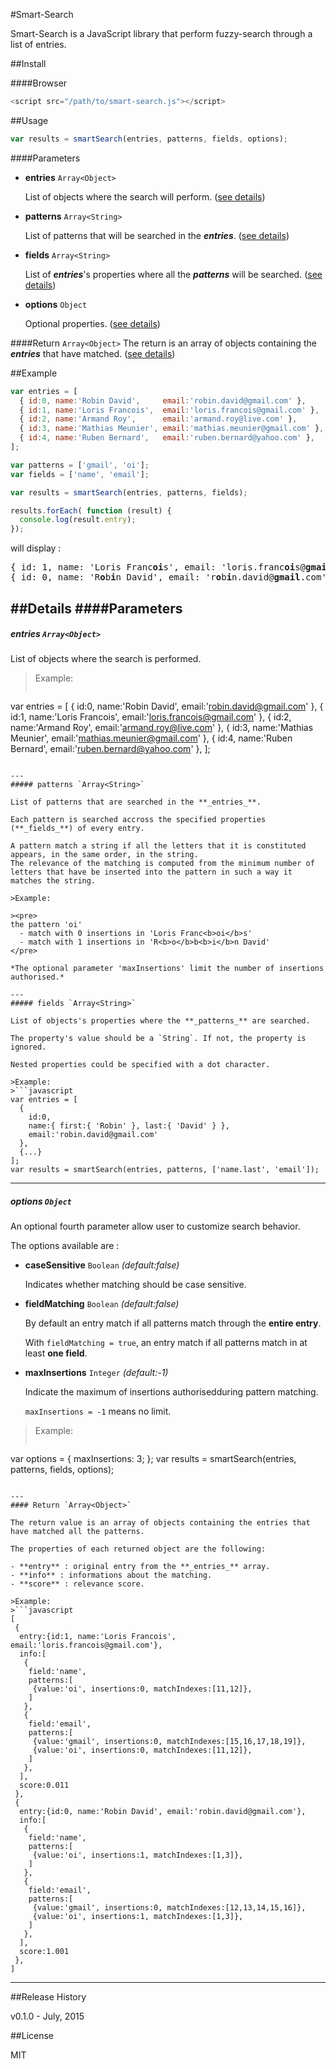 #Smart-Search

Smart-Search is a JavaScript library that perform fuzzy-search through a list of entries.

##Install

####Browser
```javascript
<script src="/path/to/smart-search.js"></script>
```

##Usage

```javascript
var results = smartSearch(entries, patterns, fields, options);
```

####Parameters

- **entries** `Array<Object>`

    List of objects where the search will perform. ([see details](#entries))

- **patterns** `Array<String>`

    List of patterns that will be searched in the **_entries_**. ([see details](#patterns))

- **fields** `Array<String>`

    List of **_entries_**'s properties where all the **_patterns_** will be searched. ([see details](#fields))

- **options** `Object`

    Optional properties. ([see details](#options))



####Return `Array<Object>`
The return is an array of objects containing the **_entries_** that have matched. ([see details](#Return))

##Example
```javascript
var entries = [
  { id:0, name:'Robin David',     email:'robin.david@gmail.com' },
  { id:1, name:'Loris Francois',  email:'loris.francois@gmail.com' },
  { id:2, name:'Armand Roy',      email:'armand.roy@live.com' },
  { id:3, name:'Mathias Meunier', email:'mathias.meunier@gmail.com' },
  { id:4, name:'Ruben Bernard',   email:'ruben.bernard@yahoo.com' },
];

var patterns = ['gmail', 'oi'];
var fields = ['name', 'email'];

var results = smartSearch(entries, patterns, fields);

results.forEach( function (result) {
  console.log(result.entry);
});
```
will display :
<pre>
{ id: 1, name: 'Loris Franc<b>oi</b>s', email: 'loris.franc<b>oi</b>s@<b>gmail</b>.com' }
{ id: 0, name: 'R<b>o</b>b<b>i</b>n David', email: 'r<b>o</b>b<b>i</b>n.david@<b>gmail</b>.com' }
</pre>

##Details
####Parameters
---
##### entries `Array<Object>`

List of objects where the search is performed.

>Example:
>```javascript
var entries = [
  { id:0, name:'Robin David',     email:'robin.david@gmail.com' },
  { id:1, name:'Loris Francois',  email:'loris.francois@gmail.com' },
  { id:2, name:'Armand Roy',      email:'armand.roy@live.com' },
  { id:3, name:'Mathias Meunier', email:'mathias.meunier@gmail.com' },
  { id:4, name:'Ruben Bernard',   email:'ruben.bernard@yahoo.com' },
];
```

---
##### patterns `Array<String>`

List of patterns that are searched in the **_entries_**.

Each pattern is searched accross the specified properties (**_fields_**) of every entry.

A pattern match a string if all the letters that it is constituted appears, in the same order, in the string.
The relevance of the matching is computed from the minimum number of letters that have be inserted into the pattern in such a way it matches the string.

>Example:

><pre>
the pattern 'oi'
  - match with 0 insertions in 'Loris Franc<b>oi</b>s'
  - match with 1 insertions in 'R<b>o</b>b<b>i</b>n David'
</pre>

*The optional parameter 'maxInsertions' limit the number of insertions authorised.*

---
##### fields `Array<String>`

List of objects's properties where the **_patterns_** are searched.

The property's value should be a `String`. If not, the property is ignored.

Nested properties could be specified with a dot character. 

>Example:
>```javascript
var entries = [
  {
    id:0,
    name:{ first:{ 'Robin' }, last:{ 'David' } },
    email:'robin.david@gmail.com'
  },
  {...}
];
var results = smartSearch(entries, patterns, ['name.last', 'email']);
```

---
##### options `Object`

An optional fourth parameter allow user to customize search behavior.

The options available are :
- **caseSensitive** `Boolean` *(default:false)*

    Indicates whether matching should be case sensitive.

- **fieldMatching** `Boolean` *(default:false)*

    By default an entry match if all patterns match through the **entire entry**.

    With `fieldMatching = true`, an entry match if all patterns match in at least **one field**. 

- **maxInsertions** `Integer` *(default:-1)*

	Indicate the maximum of insertions authorisedduring pattern matching.

	`maxInsertions = -1` means no limit.

>Example:
>```javascript
var options = {
	maxInsertions: 3;
};
var results = smartSearch(entries, patterns, fields, options);
```

---
#### Return `Array<Object>`

The return value is an array of objects containing the entries that have matched all the patterns.

The properties of each returned object are the following:

- **entry** : original entry from the **_entries_** array.
- **info** : informations about the matching.
- **score** : relevance score.

>Example:
>```javascript
[
 {
  entry:{id:1, name:'Loris Francois', email:'loris.francois@gmail.com'},
  info:[
   {
    field:'name',
    patterns:[
     {value:'oi', insertions:0, matchIndexes:[11,12]},
    ]
   },
   {
    field:'email',
    patterns:[
     {value:'gmail', insertions:0, matchIndexes:[15,16,17,18,19]},
     {value:'oi', insertions:0, matchIndexes:[11,12]},
    ]
   },
  ],
  score:0.011
 },
 {
  entry:{id:0, name:'Robin David', email:'robin.david@gmail.com'},
  info:[
   {
    field:'name',
    patterns:[
     {value:'oi', insertions:1, matchIndexes:[1,3]},
    ]
   },
   {
    field:'email',
    patterns:[
     {value:'gmail', insertions:0, matchIndexes:[12,13,14,15,16]},
     {value:'oi', insertions:1, matchIndexes:[1,3]},
    ]
   },
  ],
  score:1.001
 },
]
```

---

##Release History

v0.1.0 - July, 2015

##License

MIT

